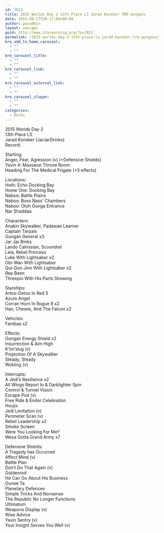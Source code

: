 ```yaml
---
id: 7811
title: 2015 Worlds Day 2 13th Place LS Jarad Konsker TRM Gungans
date: 2015-08-17T20:17:04+00:00
author: pwsadmin
layout: swccgpc
guid: http://www.starwarsccg.org/?p=7811
permalink: /2015-worlds-day-2-13th-place-ls-jarad-konsker-trm-gungans/
bre_add_to_home_carousel:
  - ""
  - ""
bre_carousel_title:
  - ""
  - ""
bre_carousel_link:
  - ""
  - ""
bre_carousel_external_link:
  - ""
  - ""
bre_carousel_slogan:
  - ""
  - ""
categories:
  - Decks
---
```

2015 Worlds Day 2  
13th Place LS  
Jarad Konsker (JarJarDrinks)  
Record:

Starting:  
Anger, Fear, Agression (v) (+Defensive Shields)  
Yavin 4: Massassi Throne Room  
Heading For The Medical Frigate (+3 effects)

Locations:  
Hoth: Echo Docking Bay  
Home One: Docking Bay  
Naboo: Battle Plains  
Naboo: Boss Nass’ Chambers  
Naboo: Otoh Gunga Entrance  
Nar Shaddaa

Characters:  
Anakin Skywalker, Padawan Learner  
Captain Tarpals  
Gungan General x3  
Jar Jar Binks  
Lando Calrissian, Scoundrel  
Leia, Rebel Princess  
Luke With Lightsaber x2  
Obi-Wan With Lightsaber  
Qui-Gon Jinn With Lightsaber x2  
Rep Been  
Threepio With His Parts Showing

Starships:  
Artoo-Detoo In Red 5  
Azure Angel  
Corran Horn In Rogue 9 x2  
Han, Chewie, And The Falcon x2

Vehicles:  
Fambaa x2

Effects:  
Gungan Energy Shield x2  
Insurrection & Aim High  
K’lor’slug (v)  
Projection Of A Skywalker  
Steady, Steady  
Wokling (v)

Interrupts:  
A Jedi’s Resilience x2  
All Wings Report In & Darklighter Spin  
Control & Tunnel Vision  
Escape Pod (v)  
Free Ride & Endor Celebration  
Houjix  
Jedi Levitation (v)  
Perimeter Scan (v)  
Rebel Leadership x2  
Smoke Screen  
Were You Looking For Me?  
Wesa Gotta Grand Army x7

Defensive Shields:  
A Tragedy has Occurred  
Affect Mind (v)  
Battle Plan  
Don’t Do That Again (v)  
Goldenrod  
He Can Go About His Business  
Ounee Ta  
Planetary Defences  
Simple Tricks And Nonsense  
The Republic No Longer Functions  
Ultimatum  
Weapons Display (v)  
Wise Advice  
Yavin Sentry (v)  
Your Insight Serves You Well (v)